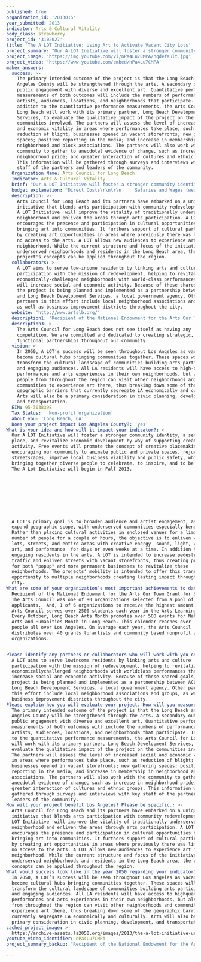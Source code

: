```yaml
---
published: true
organization_id: '2013015'
year_submitted: 2013
indicator: Arts & Cultural Vitality
body_class: strawberry
project_id: '3102027'
title: 'The A LOT Initiative: Using Art to Activate Vacant City Lots'
project_summary: "Our A LOT Initiative will foster a stronger community identity, a sense of place, and revitalize economic development by way of supporting creative activity. Free events will promote the concept of creative placemaking, encouraging our community to animate public and private spaces, rejuvenate streetscapes, improve local business viability and public safety, while bringing together diverse people to celebrate, to inspire, and to be inspired. The A Lot Initiative will begin in Fall 2013.\r\n\r\n\r\nA LOT's primary goal is to broaden audience and artist engagement, as well as, expand geographic scope, with underserved communities especially benefiting. Rather than placing cultural activities in enclosed venues for a limited number of people for a couple of hours, the objective is to enliven vacant lots, streets, and entire areas with creative energy -- sound, light, visual art, and performance -- for days or even weeks at a time. In addition to engaging residents in the arts, A LOT is intended to increase pedestrian traffic and enliven streets with vacant storefronts, thus creating prospects for both \"pop-up\" and more permanent businesses to revitalize these neighborhoods. The projects' mobility is intended to offer this transformative opportunity to multiple neighborhoods creating lasting impact throughout the city."
project_image: 'https://img.youtube.com/vi/nPa4Lu7CMPA/hqdefault.jpg'
project_video: 'https://www.youtube.com/embed/nPa4Lu7CMPA'
maker_answers:
  success: >-
    The primary intended outcome of the project is that the Long Beach and Los
    Angeles County will be strengthened through the arts. A secondary outcome is
    public engagement with diverse and excellent art. Quantitative performance
    measurements of both outcomes will include the numbers of performances,
    artists, audiences, locations, and neighborhoods that participate. In
    addition to the quantitative performance measurements, the Arts Council for
    Long Beach will work with its primary partner, Long Beach Development
    Services, to evaluate the qualitative impact of the project on the
    communities involved. The partners will assess the level of increased social
    and economic vitality in areas where performances take place, such as
    reduction of blight; businesses opened in vacant storefronts; new gathering
    spaces; positive reporting in the media; and increase in membership in
    neighborhood and block associations. The partners will also work with the
    community to gather to anecdotal evidence of change, such as increase in
    neighborhood pride; and greater interaction of cultures and ethnic groups.
    This information will be gathered through surveys and interviews with key
    staff of the partners and leaders of the community. 
  Organization Name: Arts Council for Long Beach
  Indicator: Arts & Cultural Vitality
  brief: "Our A LOT Initiative will foster a stronger community identity, a sense of place, and revitalize economic development by way of supporting creative activity. Free events will promote the concept of creative placemaking, encouraging our community to animate public and private spaces, rejuvenate streetscapes, improve local business viability and public safety, while bringing together diverse people to celebrate, to inspire, and to be inspired. The A Lot Initiative will begin in Fall 2013.\r\n\r\n\r\nA LOT's primary goal is to broaden audience and artist engagement, as well as, expand geographic scope, with underserved communities especially benefiting. Rather than placing cultural activities in enclosed venues for a limited number of people for a couple of hours, the objective is to enliven vacant lots, streets, and entire areas with creative energy -- sound, light, visual art, and performance -- for days or even weeks at a time. In addition to engaging residents in the arts, A LOT is intended to increase pedestrian traffic and enliven streets with vacant storefronts, thus creating prospects for both \"pop-up\" and more permanent businesses to revitalize these neighborhoods. The projects' mobility is intended to offer this transformative opportunity to multiple neighborhoods creating lasting impact throughout the city."
  budget explanation: "Direct Costs\r\n\r\n     Salaries and Wages (weighted for % time)\r\n          ACLB Program Manager                  $ 14,000\r\n          ACLB Executive Director                 $   8,000\r\n          LBDS Staff                                           $ 20,000\r\n    Total Salaries and Wages                      $ 56,000\r\n    Total Fringe Benefits                               $   7,000\r\n    Total Salaries, Wages, and Benefits   $ 63,000\r\n\r\n    Other Expenses\r\n    Program Consultant                               $   60,000\r\n    Artist and Organization Honoraria      $ 150,000\r\n    Marketing, Promotion, and Outreach $   40,000\r\n    Documentation and Evaluation           $     5,000\r\n    Office Expenses                                       $        500\r\n    Total Other Expenses                             $ 255,500\r\n\r\nTotal Project Costs                                      $ 318,500\r\n"
  description: >-
    Arts Council for Long Beach and its partners have embarked on a unique,
    initiative that blends arts participation with community redevelopment. The
    A LOT Initiative  will improve the vitality of traditionally underserved
    neighborhood and enliven the areas through arts participation. A LOT
    encourages the presence and participation in cultural opportunities by
    bringing art into communities. It furthers support of cultural participation
    by creating art opportunities in areas where previously there was limited to
    no access to the arts. A LOT allows new audiences to experience art in their
    neighborhood. While the current structure and focus of the initiative  is on
    underserved neighborhoods and residents in the Long Beach area, the
    project's concepts can be applied throughout the region.  
  collaborators: >-
    A LOT aims to serve low-income residents by linking arts and culture
    participation with the mission of redevelopment, helping to revitalize
    economically-challenged neighborhoods with world-class performances that
    will increase social and economic activity. Because of these shared goals,
    the project is being planned and implemented as a partnership between ACLB
    and Long Beach Development Services, a local government agency. Other
    partners in this effort include local neighborhood associations and groups,
    as well as business improvement districts throughout the city.
  website: 'http://www.artslb.org/'
  description1: "Recipient of the National Endowment for the Arts Our Town Grant for $150,000. The Arts Council was one of 80 organizations selected from a pool of 317 applicants.  And, 1 of 6 organizations to receive the highest amount.  The Arts Council serves over 2500 students each year in the Arts Learning program. Every October, Long Beach Arts Month promotes over 500 events for National Arts and Humanities Month in Long Beach. This calendar reaches over 100,000 people all over Los Angeles. On average each year, the Arts Council distributes over 40 grants to artists and community based nonprofit arts organizations. \r\n"
  description3: >-
    The Arts Council for Long Beach does not see itself as having any
    competition. We are committed and dedicated to creating strategic,
    functional partnerships throughout our community.  
  vision: >-
    In 2050, A LOT’s success will be seen throughout Los Angeles as vacant lots
    become cultural hubs bringing communities together. These spaces will
    transform the cultural landscape of communities building arts participation
    and engaging audiences. All LA residents will have access to high-quality
    performances and arts experiences in their own neighborhoods, but also
    people from throughout the region can visit other neighborhoods and
    communities to experience art there, thus breaking down some of the
    geographic barriers that currently segregate LA economically and culturally.
    Arts will also be a primary consideration in civic planning, development,
    and transportation.  
  EIN: 95-3038398
  Tax Status: ' Non-profit organization'
  about_you: 'Long Beach, CA'
  Does your project impact Los Angeles County?: 'yes'
What is your idea and how will it impact your indicator?: >-
  Our A LOT Initiative will foster a stronger community identity, a sense of
  place, and revitalize economic development by way of supporting creative
  activity. Free events will promote the concept of creative placemaking,
  encouraging our community to animate public and private spaces, rejuvenate
  streetscapes, improve local business viability and public safety, while
  bringing together diverse people to celebrate, to inspire, and to be inspired.
  The A Lot Initiative will begin in Fall 2013.









  A LOT's primary goal is to broaden audience and artist engagement, as well as,
  expand geographic scope, with underserved communities especially benefiting.
  Rather than placing cultural activities in enclosed venues for a limited
  number of people for a couple of hours, the objective is to enliven vacant
  lots, streets, and entire areas with creative energy  sound, light, visual
  art, and performance  for days or even weeks at a time. In addition to
  engaging residents in the arts, A LOT is intended to increase pedestrian
  traffic and enliven streets with vacant storefronts, thus creating prospects
  for both "popup" and more permanent businesses to revitalize these
  neighborhoods. The projects' mobility is intended to offer this transformative
  opportunity to multiple neighborhoods creating lasting impact throughout the
  city.
What are some of your organization’s most important achievements to date?: >+
  Recipient of the National Endowment for the Arts Our Town Grant for $150,000.
  The Arts Council was one of 80 organizations selected from a pool of 317
  applicants.  And, 1 of 6 organizations to receive the highest amount.  The
  Arts Council serves over 2500 students each year in the Arts Learning program.
  Every October, Long Beach Arts Month promotes over 500 events for National
  Arts and Humanities Month in Long Beach. This calendar reaches over 100,000
  people all over Los Angeles. On average each year, the Arts Council
  distributes over 40 grants to artists and community based nonprofit arts
  organizations. 


Please identify any partners or collaborators who will work with you on this project.: >-
  A LOT aims to serve lowincome residents by linking arts and culture
  participation with the mission of redevelopment, helping to revitalize
  economicallychallenged neighborhoods with worldclass performances that will
  increase social and economic activity. Because of these shared goals, the
  project is being planned and implemented as a partnership between ACLB and
  Long Beach Development Services, a local government agency. Other partners in
  this effort include local neighborhood associations and groups, as well as
  business improvement districts throughout the city.
Please explain how you will evaluate your project. How will you measure success?: >-
  The primary intended outcome of the project is that the Long Beach and Los
  Angeles County will be strengthened through the arts. A secondary outcome is
  public engagement with diverse and excellent art. Quantitative performance
  measurements of both outcomes will include the numbers of performances,
  artists, audiences, locations, and neighborhoods that participate. In addition
  to the quantitative performance measurements, the Arts Council for Long Beach
  will work with its primary partner, Long Beach Development Services, to
  evaluate the qualitative impact of the project on the communities involved.
  The partners will assess the level of increased social and economic vitality
  in areas where performances take place, such as reduction of blight;
  businesses opened in vacant storefronts; new gathering spaces; positive
  reporting in the media; and increase in membership in neighborhood and block
  associations. The partners will also work with the community to gather to
  anecdotal evidence of change, such as increase in neighborhood pride; and
  greater interaction of cultures and ethnic groups. This information will be
  gathered through surveys and interviews with key staff of the partners and
  leaders of the community. 
How will your project benefit Los Angeles? Please be specific.: >-
  Arts Council for Long Beach and its partners have embarked on a unique,
  initiative that blends arts participation with community redevelopment. The A
  LOT Initiative  will improve the vitality of traditionally underserved
  neighborhood and enliven the areas through arts participation. A LOT
  encourages the presence and participation in cultural opportunities by
  bringing art into communities. It furthers support of cultural participation
  by creating art opportunities in areas where previously there was limited to
  no access to the arts. A LOT allows new audiences to experience art in their
  neighborhood. While the current structure and focus of the initiative  is on
  underserved neighborhoods and residents in the Long Beach area, the project's
  concepts can be applied throughout the region.  
What would success look like in the year 2050 regarding your indicator?: >-
  In 2050, A LOT’s success will be seen throughout Los Angeles as vacant lots
  become cultural hubs bringing communities together. These spaces will
  transform the cultural landscape of communities building arts participation
  and engaging audiences. All LA residents will have access to highquality
  performances and arts experiences in their own neighborhoods, but also people
  from throughout the region can visit other neighborhoods and communities to
  experience art there, thus breaking down some of the geographic barriers that
  currently segregate LA economically and culturally. Arts will also be a
  primary consideration in civic planning, development, and transportation.  
cached_project_image: >-
  https://archive-assets.la2050.org/images/2013/the-a-lot-initiative-using-art-to-activate-vacant-city-lots/img.youtube.com/vi/nPa4Lu7CMPA/hqdefault.jpg
youtube_video_identifier: nPa4Lu7CMPA
project_summary_backup: "Recipient of the National Endowment for the Arts Our Town Grant for $150,000. The Arts Council was one of 80 organizations selected from a pool of 317 applicants.  And, 1 of 6 organizations to receive the highest amount.  The Arts Council serves over 2500 students each year in the Arts Learning program. Every October, Long Beach Arts Month promotes over 500 events for National Arts and Humanities Month in Long Beach. This calendar reaches over 100,000 people all over Los Angeles. On average each year, the Arts Council distributes over 40 grants to artists and community based nonprofit arts organizations. \r\n"

---
```


